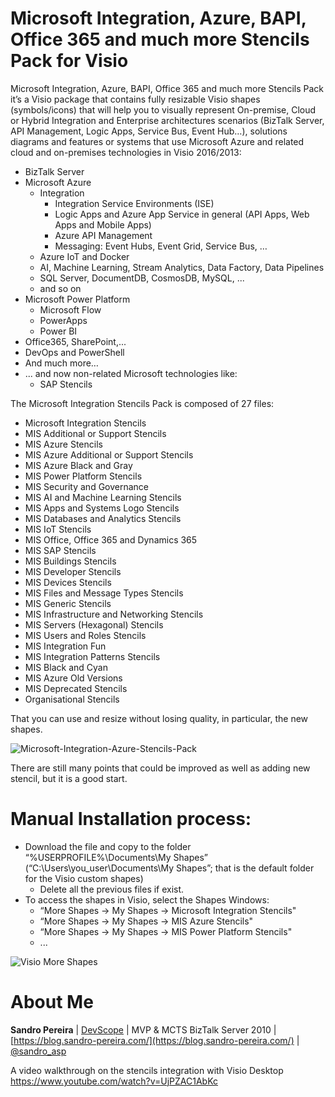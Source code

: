 # Microsoft Integration, Azure, BAPI, Office 365 and much more Stencils Pack for Visio
Microsoft Integration, Azure, BAPI, Office 365 and much more Stencils Pack it’s a Visio package that contains fully resizable Visio shapes (symbols/icons) that will help you to visually represent On-premise, Cloud or Hybrid Integration and Enterprise architectures scenarios (BizTalk Server, API Management, Logic Apps, Service Bus, Event Hub…), solutions diagrams and features or systems that use Microsoft Azure and related cloud and on-premises technologies in Visio 2016/2013:
* BizTalk Server
* Microsoft Azure
  * Integration
    * Integration Service Environments (ISE)
    * Logic Apps and Azure App Service in general (API Apps, Web Apps and Mobile Apps)
    * Azure API Management
    * Messaging: Event Hubs, Event Grid, Service Bus, …
  * Azure IoT and Docker
  *	AI, Machine Learning, Stream Analytics, Data Factory, Data Pipelines
  * SQL Server, DocumentDB, CosmosDB, MySQL, ...
  * and so on
* Microsoft Power Platform
  * Microsoft Flow
  * PowerApps
  * Power BI
* Office365, SharePoint,...
* DevOps and PowerShell
* And much more…
* ... and now non-related Microsoft technologies like:
  * SAP Stencils


The Microsoft Integration Stencils Pack is composed of 27 files:

* Microsoft Integration Stencils
* MIS Additional or Support Stencils
* MIS Azure Stencils
* MIS Azure Additional or Support Stencils
* MIS Azure Black and Gray
* MIS Power Platform Stencils
* MIS Security and Governance
* MIS AI and Machine Learning Stencils
* MIS Apps and Systems Logo Stencils
* MIS Databases and Analytics Stencils
* MIS IoT Stencils
* MIS Office, Office 365 and Dynamics 365
* MIS SAP Stencils
* MIS Buildings Stencils
* MIS Developer Stencils
* MIS Devices Stencils
* MIS Files and Message Types Stencils
* MIS Generic Stencils
* MIS Infrastructure and Networking Stencils
* MIS Servers (Hexagonal) Stencils
* MIS Users and Roles Stencils
* MIS Integration Fun
* MIS Integration Patterns Stencils
* MIS Black and Cyan
* MIS Azure Old Versions
* MIS Deprecated Stencils
* Organisational Stencils

That you can use and resize without losing quality, in particular, the new shapes.

![Microsoft-Integration-Azure-Stencils-Pack](media/BizTalk-Microsoft-Integration-Azure-Stencils-Pack.png)

There are still many points that could be improved as well as adding new stencil, but it is a good start.

# Manual Installation process:

* Download the file and copy to the folder “%USERPROFILE%\Documents\My Shapes” (“C:\Users\you_user\Documents\My Shapes”; that is the default folder for the Visio custom shapes)
   * Delete all the previous files if exist.
* To access the shapes in Visio, select the Shapes Windows: 
  * “More Shapes -> My Shapes -> Microsoft Integration Stencils"
  * “More Shapes -> My Shapes -> MIS Azure Stencils"
  * “More Shapes -> My Shapes -> MIS Power Platform Stencils"
  * ...

![Visio More Shapes](media/visio-more-shapes.png)

# About Me
**Sandro Pereira** | [DevScope](http://www.devscope.net/) | MVP & MCTS BizTalk Server 2010 | [https://blog.sandro-pereira.com/](https://blog.sandro-pereira.com/) | [@sandro_asp](https://twitter.com/sandro_asp)


A video walkthrough on the stencils integration with Visio Desktop https://www.youtube.com/watch?v=UjPZAC1AbKc

